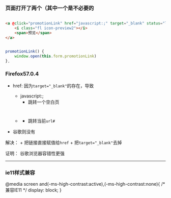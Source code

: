### 页面打开了两个（其中一个是不必要的

```html

<a @click="promotionLink" href="javascript:;" target="_blank" status="link" class="cre-preview clearfix fl mr20 cursor">
    <i class="fl icon-preview2"></i>
    <span>预览</span>
</a>

```

```js

promotionLink() {
    window.open(this.form.promotionLink)
},

```

### Firefox57.0.4

+ href: 因为`target="_blank"`的存在，导致
    + javascript:;
        + 跳转一个空白页
    + #
        + 跳转当前`url#`

+ 谷歌则没有


解决：
    + 把链接直接赋值给`href`
    + 把`target="_blank"`去掉

证明： 谷歌浏览器容错性更强

---

### ie11样式兼容

@media screen and(-ms-high-contrast:active),(-ms-high-contrast:none){
    /* 兼容IE11 */
    display: block;
}

